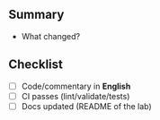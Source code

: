 ## Summary
- What changed?

## Checklist
- [ ] Code/commentary in **English**
- [ ] CI passes (lint/validate/tests)
- [ ] Docs updated (README of the lab)
